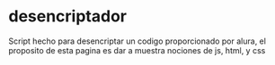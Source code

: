 # desencriptador
Script hecho para desencriptar un codigo proporcionado por alura, el proposito de esta pagina es dar a muestra nociones de js, html, y css
